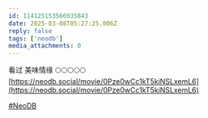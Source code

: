 ```yaml
---
id: 114125153566935843
date: 2025-03-08T05:27:25.006Z
reply: false
tags: ['neodb']
media_attachments: 0
---
```


看过 美味情缘 🌕🌕🌕🌕🌕   
[https://neodb.social/movie/0Pze0wCc1kT5kiNSLxemL6](https://neodb.social/movie/0Pze0wCc1kT5kiNSLxemL6)

[#NeoDB](https://e5n.cc/tags/NeoDB)


